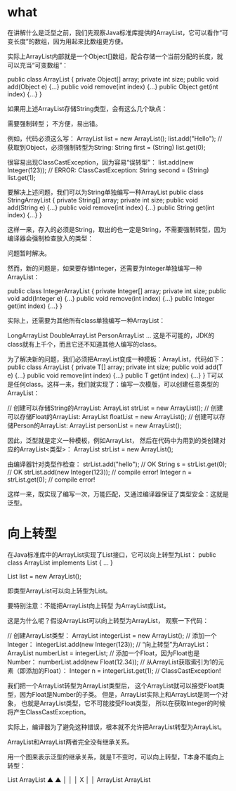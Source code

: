 # what

在讲解什么是泛型之前，我们先观察Java标准库提供的ArrayList，它可以看作“可变长度”的数组，因为用起来比数组更方便。

实际上ArrayList内部就是一个Object[]数组，配合存储一个当前分配的长度，就可以充当“可变数组”：

public class ArrayList {
    private Object[] array;
    private int size;
    public void add(Object e) {...}
    public void remove(int index) {...}
    public Object get(int index) {...}
}

如果用上述ArrayList存储String类型，会有这么几个缺点：

需要强制转型；
不方便，易出错。

例如，代码必须这么写：
ArrayList list = new ArrayList();
list.add("Hello");
// 获取到Object，必须强制转型为String:
String first = (String) list.get(0);

很容易出现ClassCastException，因为容易“误转型”：
list.add(new Integer(123));
// ERROR: ClassCastException:
String second = (String) list.get(1);

要解决上述问题，我们可以为String单独编写一种ArrayList
public class StringArrayList {
    private String[] array;
    private int size;
    public void add(String e) {...}
    public void remove(int index) {...}
    public String get(int index) {...}
}

这样一来，存入的必须是String，取出的也一定是String，不需要强制转型，因为编译器会强制检查放入的类型：

问题暂时解决。

然而，新的问题是，如果要存储Integer，还需要为Integer单独编写一种ArrayList：

public class IntegerArrayList {
    private Integer[] array;
    private int size;
    public void add(Integer e) {...}
    public void remove(int index) {...}
    public Integer get(int index) {...}
}

实际上，还需要为其他所有class单独编写一种ArrayList：

LongArrayList
DoubleArrayList
PersonArrayList
...
这是不可能的，JDK的class就有上千个，而且它还不知道其他人编写的class。

为了解决新的问题，我们必须把ArrayList变成一种模板：ArrayList<T>，代码如下：
public class ArrayList<T> {
    private T[] array;
    private int size;
    public void add(T e) {...}
    public void remove(int index) {...}
    public T get(int index) {...}
}
T可以是任何class。这样一来，我们就实现了：编写一次模版，可以创建任意类型的ArrayList：

// 创建可以存储String的ArrayList:
ArrayList<String> strList = new ArrayList<String>();
// 创建可以存储Float的ArrayList:
ArrayList<Float> floatList = new ArrayList<Float>();
// 创建可以存储Person的ArrayList:
ArrayList<Person> personList = new ArrayList<Person>();

因此，泛型就是定义一种模板，例如ArrayList<T>，
然后在代码中为用到的类创建对应的ArrayList<类型>：
ArrayList<String> strList = new ArrayList<String>();

由编译器针对类型作检查：
strList.add("hello"); // OK
String s = strList.get(0); // OK
strList.add(new Integer(123)); // compile error!
Integer n = strList.get(0); // compile error!

这样一来，既实现了编写一次，万能匹配，又通过编译器保证了类型安全：这就是泛型。

# 向上转型

在Java标准库中的ArrayList<T>实现了List<T>接口，它可以向上转型为List<T>：
public class ArrayList<T> implements List<T> {
    ...
}

List<String> list = new ArrayList<String>();

即类型ArrayList<T>可以向上转型为List<T>。

要特别注意：不能把ArrayList<Integer>向上转型
为ArrayList<Number>或List<Number>。

这是为什么呢？假设ArrayList<Integer>可以向上转型为ArrayList<Number>，
观察一下代码：

// 创建ArrayList<Integer>类型：
ArrayList<Integer> integerList = new ArrayList<Integer>();
// 添加一个Integer：
integerList.add(new Integer(123));
// “向上转型”为ArrayList<Number>：
ArrayList<Number> numberList = integerList;
// 添加一个Float，因为Float也是Number：
numberList.add(new Float(12.34));
// 从ArrayList<Integer>获取索引为1的元素（即添加的Float）：
Integer n = integerList.get(1); // ClassCastException!

我们把一个ArrayList<Integer>转型为ArrayList<Number>类型后，
这个ArrayList<Number>就可以接受Float类型，因为Float是Number的子类。
但是，ArrayList<Number>实际上和ArrayList<Integer>是同一个对象，
也就是ArrayList<Integer>类型，它不可能接受Float类型， 
所以在获取Integer的时候将产生ClassCastException。

实际上，编译器为了避免这种错误，根本就不允许把ArrayList<Integer>转型为ArrayList<Number>。

ArrayList<Integer>和ArrayList<Number>两者完全没有继承关系。

用一个图来表示泛型的继承关系，就是T不变时，可以向上转型，T本身不能向上转型：

  List<Integer>     ArrayList<Number>
    ▲                            ▲
    │                            │
    │                            X
    │                            │
ArrayList<Integer>  ArrayList<Integer>




























